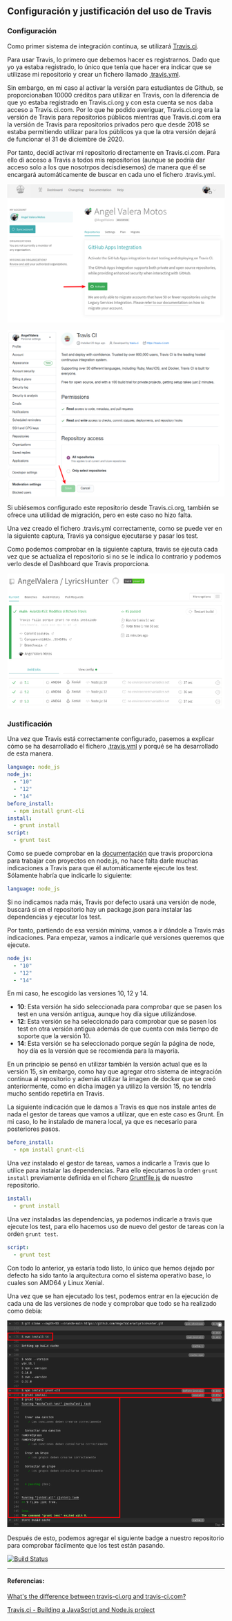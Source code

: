 ## Configuración y justificación del uso de Travis

### Configuración

Como primer sistema de integración contínua, se utilizará [Travis.ci](https://travis-ci.com/).

Para usar Travis, lo primero que debemos hacer es registrarnos. Dado que yo ya estaba registrado, lo único que tenía que hacer era indicar que se utilizase mi repositorio y crear un fichero llamado [.travis.yml](../../.travis.yml). 

Sin embargo, en mi caso al activar la versión para estudiantes de Github, se proporcionaban 10000 créditos para utilizar en Travis, con la diferencia de que yo estaba registrado en Travis.ci.org y con esta cuenta se nos daba acceso a Travis.ci.com. Por lo que he podido averiguar, Travis.ci.org era la versión de Travis para repositorios públicos mientras que Travis.ci.com era la versión de Travis para repositorios privados pero que desde 2018 se estaba permitiendo utilizar para los públicos ya que la otra versión dejará de funcionar el 31 de diciembre de 2020. 

Por tanto, decidí activar mi repositorio directamente en Travis.ci.com. Para ello di acceso a Travis a todos mis repositorios (aunque se podría dar acceso solo a los que nosotrpos decisdiesemos) de manera que él se encargará automáticamente de buscar en cada uno el fichero .travis.yml. 

![Activación de Travis.ci.com y Github](../Img/Img_travis/1.png "Activación de Travis.ci.com y Github")

![Permisos de Travis y acceso a los repositorios](../Img/Img_travis/2.png "Permisos de Travis y acceso a los repositorios")

Si ubiésemos configurado este repositorio desde Travis.ci.org, también se ofrece una utilidad de migración, pero en este caso no hizo falta.

Una vez creado el fichero .travis.yml correctamente, como se puede ver en la siguiente captura, Travis ya consigue ejecutarse y pasar los test. 

Como podemos comprobar en la siguiente captura, travis se ejecuta cada vez que se actualiza el repositorio si no se le indica lo contrario y podemos verlo desde el Dashboard que Travis proporciona.

![Dashboard de Travis](../Img/Img_travis/3.png "Dasboard de Travis")

### Justificación

Una vez que Travis está correctamente configurado, pasemos a explicar cómo se ha desarrollado el fichero [.travis.yml](../../.travis.yml) y porqué se ha desarrollado de esta manera.

```yml
language: node_js
node_js:
  - "10"
  - "12"
  - "14"
before_install:
  - npm install grunt-cli
install:
  - grunt install
script:
  - grunt test
```

Como se puede comprobar en la [documentación](https://docs.travis-ci.com/user/languages/javascript-with-nodejs/#nodejs-v4-or-iojs-v3-compiler-requirements) que travis proporciona para trabajar con proyectos en node.js, no hace falta darle muchas indicaciones a Travis para que él automáticamente ejecute los test. Sólamente habría que indicarle lo siguiente:

```yml
language: node_js
```
Si no indicamos nada más, Travis por defecto usará una versión de node, buscará si en el repositorio hay un package.json para instalar las dependencias y ejecutar los test.

Por tanto, partiendo de esa versión mínima, vamos a ir dándole a Travis más indicaciones. Para empezar, vamos a indicarle qué versiones queremos que ejecute. 

```yml
node_js:
  - "10"
  - "12"
  - "14"
```
En mi caso, he escogido las versiones 10, 12 y 14.
- **10**: Esta versión ha sido seleccionada para comprobar que se pasen los test en una versión antigua, aunque hoy día sigue utilizándose. 
- **12**: Esta versión se ha seleccionado para comprobar que se pasen los test en otra versión antigua además de que cuenta con más tiempo de soporte que la versión 10.
- **14**: Esta versión se ha seleccionado porque según la página de node, hoy día es la versión que se recomienda para la mayoría.

En un principio se pensó en utilizar también la versión actual que es la versión 15, sin embargo, como hay que agregar otro sistema de integración continua al repositorio y además utilizar la imagen de docker que se creó anteriormente, como en dicha imagen ya utilizo la versión 15, no tendría mucho sentido repetirla en Travis.

La siguiente indicación que le damos a Travis es que nos instale antes de nada el gestor de tareas que vamos a utilizar, que en este caso es Grunt. En mi caso, lo he instalado de manera local, ya que es necesario para posteriores pasos.

```yml
before_install:
  - npm install grunt-cli
```
Una vez instalado el gestor de tareas, vamos a indicarle a Travis que lo utilice para instalar las dependencias. Para ello ejecutamos la orden `grunt install` previamente definida en el fichero [Gruntfile.js](../../Gruntfile.js) de nuestro repositorio. 

```yml
install:
  - grunt install
```
Una vez instaladas las dependencias, ya podemos indicarle a travis que ejecute los test, para ello hacemos uso de nuevo del gestor de tareas con la orden `grunt test`.

```yml
script:
  - grunt test
```

Con todo lo anterior, ya estaría todo listo, lo único que hemos dejado por defecto ha sido tanto la arquitectura como el sistema operativo base, lo cuales son AMD64 y Linux Xenial.

Una vez que se han ejecutado los test, podemos entrar en la ejecución de cada una de las versiones de node y comprobar que todo se ha realizado como debía:

![Ejecución en Travis de los test para node 14](../Img/Img_travis/4.png "Ejecución en Travis de los test para node 14")

Después de esto, podemos agregar el siguiente badge a nuestro repositorio para comprobar fácilmente que los test están pasando.

[![Build Status](https://travis-ci.com/AngelValera/LyricsHunter.svg?branch=main)](https://travis-ci.com/AngelValera/LyricsHunter)



---
#### Referencias:

[What's the difference between travis-ci.org and travis-ci.com?](https://devops.stackexchange.com/questions/1201/whats-the-difference-between-travis-ci-org-and-travis-ci-com)

[Travis.ci - Building a JavaScript and Node.js project](https://docs.travis-ci.com/user/languages/javascript-with-nodejs/#nodejs-v4-or-iojs-v3-compiler-requirements)